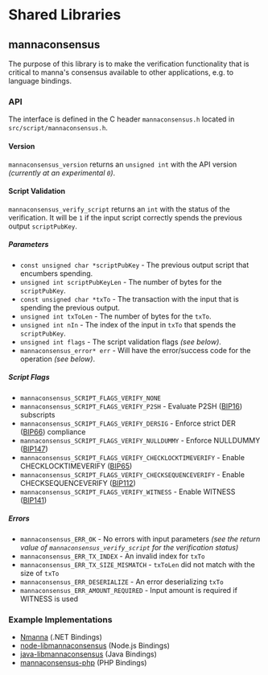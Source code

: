 Shared Libraries
================

## mannaconsensus

The purpose of this library is to make the verification functionality that is critical to manna's consensus available to other applications, e.g. to language bindings.

### API

The interface is defined in the C header `mannaconsensus.h` located in  `src/script/mannaconsensus.h`.

#### Version

`mannaconsensus_version` returns an `unsigned int` with the API version *(currently at an experimental `0`)*.

#### Script Validation

`mannaconsensus_verify_script` returns an `int` with the status of the verification. It will be `1` if the input script correctly spends the previous output `scriptPubKey`.

##### Parameters
- `const unsigned char *scriptPubKey` - The previous output script that encumbers spending.
- `unsigned int scriptPubKeyLen` - The number of bytes for the `scriptPubKey`.
- `const unsigned char *txTo` - The transaction with the input that is spending the previous output.
- `unsigned int txToLen` - The number of bytes for the `txTo`.
- `unsigned int nIn` - The index of the input in `txTo` that spends the `scriptPubKey`.
- `unsigned int flags` - The script validation flags *(see below)*.
- `mannaconsensus_error* err` - Will have the error/success code for the operation *(see below)*.

##### Script Flags
- `mannaconsensus_SCRIPT_FLAGS_VERIFY_NONE`
- `mannaconsensus_SCRIPT_FLAGS_VERIFY_P2SH` - Evaluate P2SH ([BIP16](https://github.com/manna/bips/blob/master/bip-0016.mediawiki)) subscripts
- `mannaconsensus_SCRIPT_FLAGS_VERIFY_DERSIG` - Enforce strict DER ([BIP66](https://github.com/manna/bips/blob/master/bip-0066.mediawiki)) compliance
- `mannaconsensus_SCRIPT_FLAGS_VERIFY_NULLDUMMY` - Enforce NULLDUMMY ([BIP147](https://github.com/manna/bips/blob/master/bip-0147.mediawiki))
- `mannaconsensus_SCRIPT_FLAGS_VERIFY_CHECKLOCKTIMEVERIFY` - Enable CHECKLOCKTIMEVERIFY ([BIP65](https://github.com/manna/bips/blob/master/bip-0065.mediawiki))
- `mannaconsensus_SCRIPT_FLAGS_VERIFY_CHECKSEQUENCEVERIFY` - Enable CHECKSEQUENCEVERIFY ([BIP112](https://github.com/manna/bips/blob/master/bip-0112.mediawiki))
- `mannaconsensus_SCRIPT_FLAGS_VERIFY_WITNESS` - Enable WITNESS ([BIP141](https://github.com/manna/bips/blob/master/bip-0141.mediawiki))

##### Errors
- `mannaconsensus_ERR_OK` - No errors with input parameters *(see the return value of `mannaconsensus_verify_script` for the verification status)*
- `mannaconsensus_ERR_TX_INDEX` - An invalid index for `txTo`
- `mannaconsensus_ERR_TX_SIZE_MISMATCH` - `txToLen` did not match with the size of `txTo`
- `mannaconsensus_ERR_DESERIALIZE` - An error deserializing `txTo`
- `mannaconsensus_ERR_AMOUNT_REQUIRED` - Input amount is required if WITNESS is used

### Example Implementations
- [Nmanna](https://github.com/NicolasDorier/Nmanna/blob/master/Nmanna/Script.cs#L814) (.NET Bindings)
- [node-libmannaconsensus](https://github.com/bitpay/node-libmannaconsensus) (Node.js Bindings)
- [java-libmannaconsensus](https://github.com/dexX7/java-libmannaconsensus) (Java Bindings)
- [mannaconsensus-php](https://github.com/Bit-Wasp/mannaconsensus-php) (PHP Bindings)
